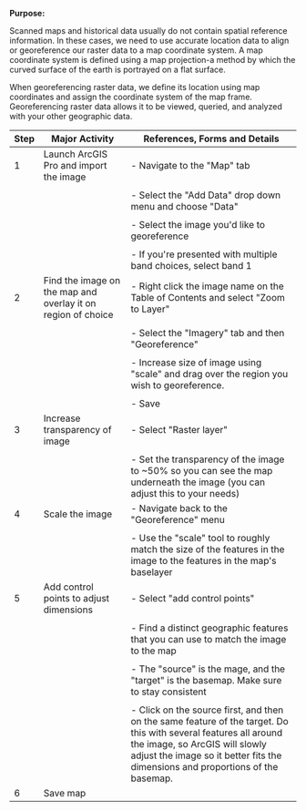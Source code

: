 **Purpose:**



Scanned maps and historical data usually do not contain spatial reference information. In these cases, we need to use accurate location data to align or georeference our raster data to a map coordinate system. A map coordinate system is defined using a map projection-a method by which the curved surface of the earth is portrayed on a flat surface.



When georeferencing raster data, we define its location using map coordinates and assign the coordinate system of the map frame. Georeferencing raster data allows it to be viewed, queried, and analyzed with your other geographic data.



| **Step** | **Major Activity** | **References, Forms and Details** |
| -------- | ------------------ | --------------------------------- |
| 1 | Launch ArcGIS Pro and import the image | - Navigate to the "Map" tab |
|  |  |  |
|  |  | - Select the "Add Data" drop down menu and choose "Data" |
|  |  |  |
|  |  | - Select the image you'd like to georeference |
|  |  |  |
|  |  | - If you're presented with multiple band choices, select band 1 |
| 2 | Find the image on the map and overlay it on region of choice | - Right click the image name on the Table of Contents and select "Zoom to Layer" |
|  |  |  |
|  |  | - Select the "Imagery" tab and then "Georeference" |
|  |  |  |
|  |  | - Increase size of image using "scale" and drag over the region you wish to georeference. |
|  |  |  |
|  |  | - Save |
| 3 | Increase transparency of image | - Select "Raster layer" |
|  |  |  |
|  |  | - Set the transparency of the image to \~50% so you can see the map underneath the image (you can adjust this to your needs) |
| 4 | Scale the image | - Navigate back to the "Georeference" menu |
|  |  |  |
|  |  | - Use the "scale" tool to roughly match the size of the features in the image to the features in the map's baselayer |
| 5 | Add control points to adjust dimensions | - Select "add control points" |
|  |  |  |
|  |  | - Find a distinct geographic features that you can use to match the image to the map |
|  |  |  |
|  |  | - The "source" is the mage, and the "target" is the basemap. Make sure to stay consistent |
|  |  |  |
|  |  | - Click on the source first, and then on the same feature of the target. Do this with several features all around the image, so ArcGIS will slowly adjust the image so it better fits the dimensions and proportions of the basemap. |
| 6 | Save map |  |

